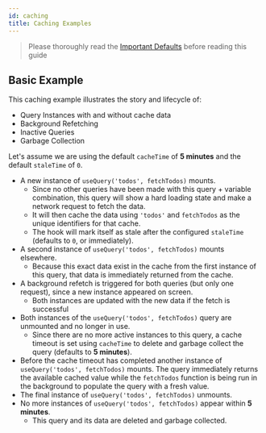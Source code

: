 ```yaml
---
id: caching
title: Caching Examples
---
```


> Please thoroughly read the [Important Defaults](important-defaults) before reading this guide

## Basic Example

This caching example illustrates the story and lifecycle of:

- Query Instances with and without cache data
- Background Refetching
- Inactive Queries
- Garbage Collection

Let's assume we are using the default `cacheTime` of **5 minutes** and the default `staleTime` of `0`.

- A new instance of `useQuery('todos', fetchTodos)` mounts.
  - Since no other queries have been made with this query + variable combination, this query will show a hard loading state and make a network request to fetch the data.
  - It will then cache the data using `'todos'` and `fetchTodos` as the unique identifiers for that cache.
  - The hook will mark itself as stale after the configured `staleTime` (defaults to `0`, or immediately).
- A second instance of `useQuery('todos', fetchTodos)` mounts elsewhere.
  - Because this exact data exist in the cache from the first instance of this query, that data is immediately returned from the cache.
- A background refetch is triggered for both queries (but only one request), since a new instance appeared on screen.
  - Both instances are updated with the new data if the fetch is successful
- Both instances of the `useQuery('todos', fetchTodos)` query are unmounted and no longer in use.
  - Since there are no more active instances to this query, a cache timeout is set using `cacheTime` to delete and garbage collect the query (defaults to **5 minutes**).
- Before the cache timeout has completed another instance of `useQuery('todos', fetchTodos)` mounts. The query immediately returns the available cached value while the `fetchTodos` function is being run in the background to populate the query with a fresh value.
- The final instance of `useQuery('todos', fetchTodos)` unmounts.
- No more instances of `useQuery('todos', fetchTodos)` appear within **5 minutes**.
  - This query and its data are deleted and garbage collected.
